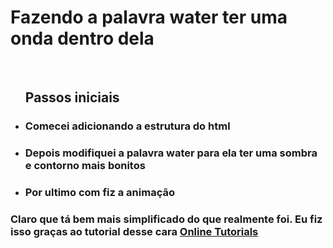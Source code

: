 <h1>Fazendo a palavra water ter uma onda dentro dela</h1> <br>
<ul><h2>Passos iniciais</h2>
  <li><h3>Comecei adicionando a estrutura do html</h3></li>
  <li><h3>Depois modifiquei a palavra water para ela ter uma sombra e contorno mais bonitos</h3></li>
  <li><h3>Por ultimo com fiz a animação</h3></li>
</UL>

<p><h3>Claro que tá bem mais simplificado do que realmente foi. Eu fiz isso graças ao tutorial desse cara <a href="https://www.youtube.com/watch?v=G4CRBvx-pac">Online Tutorials</a></h3></p>
